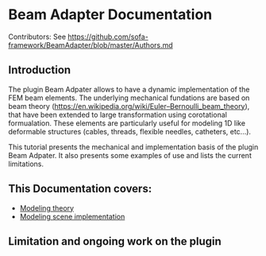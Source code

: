 Beam Adapter Documentation
=======================
Contributors: See https://github.com/sofa-framework/BeamAdapter/blob/master/Authors.md

## Introduction

The plugin Beam Adpater allows to have a dynamic implementation of the FEM beam elements.
The underlying mechanical fundations are based on beam theory (https://en.wikipedia.org/wiki/Euler–Bernoulli_beam_theory), that have been extended to large transformation using corotational formualation.
These elements are particularly useful for modeling 1D like deformable structures (cables, threads, flexible needles, catheters, etc...).


This tutorial presents the mechanical and implementation basis of the plugin Beam Adpater.
It also presents some examples of use and lists the current limitations.

## This Documentation covers:
- [Modeling theory](modeling/theory.md)
- [Modeling scene implementation](modeling/implementation.md)


## Limitation and ongoing work on the plugin


